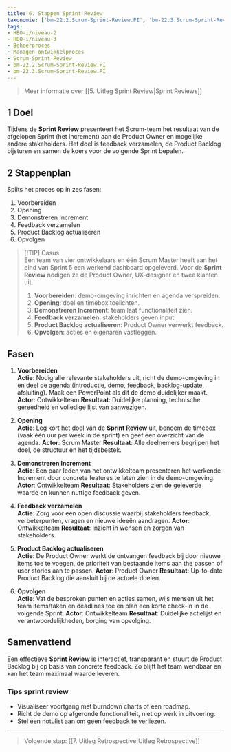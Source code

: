 ```yaml
---
title: 6. Stappen Sprint Review
taxonomie: ['bm-22.2.Scrum-Sprint-Review.PI', 'bm-22.3.Scrum-Sprint-Review.PI']
tags:
- HBO-i/niveau-2
- HBO-i/niveau-3
- Beheerproces
- Managen ontwikkelproces
- Scrum-Sprint-Review
- bm-22.2.Scrum-Sprint-Review.PI
- bm-22.3.Scrum-Sprint-Review.PI
---
```


> Meer informatie over [[5. Uitleg Sprint Review|Sprint Reviews]]

## 1 Doel
Tijdens de **Sprint Review** presenteert het Scrum-team het resultaat van de afgelopen Sprint (het Increment) aan de Product Owner en mogelijke andere stakeholders. Het doel is feedback verzamelen, de Product Backlog bijsturen en samen de koers voor de volgende Sprint bepalen.

## 2 Stappenplan
Splits het proces op in zes fasen:
1. Voorbereiden
2. Opening
3. Demonstreren Increment
4. Feedback verzamelen
5. Product Backlog actualiseren
6. Opvolgen

> [!TIP] Casus  
> Een team van vier ontwikkelaars en één Scrum Master heeft aan het eind van Sprint 5 een werkend dashboard opgeleverd. Voor de **Sprint Review** nodigen ze de Product Owner, UX-designer en twee klanten uit.
> 1. **Voorbereiden**: demo-omgeving inrichten en agenda verspreiden.
> 2. **Opening**: doel en timebox toelichten.
> 3. **Demonstreren Increment**: team laat functionaliteit zien.
> 4. **Feedback verzamelen**: stakeholders geven input.
> 5. **Product Backlog actualiseren**: Product Owner verwerkt feedback.
> 6. **Opvolgen**: acties en eigenaren vastleggen.

## Fasen
1. **Voorbereiden**  
    **Actie**: Nodig alle relevante stakeholders uit, richt de demo-omgeving in en deel de agenda (introductie, demo, feedback, backlog-update, afsluiting). Maak een PowerPoint als dit de demo duidelijker maakt. 
    **Actor**: Ontwikkelteam
    **Resultaat**: Duidelijke planning, technische gereedheid en volledige lijst van aanwezigen.

2. **Opening**  
    **Actie**: Leg kort het doel van de **Sprint Review** uit, benoem de timebox (vaak één uur per week in de sprint) en geef een overzicht van de agenda.
    **Actor**: Scrum Master
    **Resultaat**: Alle deelnemers begrijpen het doel, de structuur en het tijdsbestek.

3. **Demonstreren Increment**  
    **Actie**: Een paar leden van het ontwikkelteam presenteren het werkende Increment door concrete features te laten zien in de demo-omgeving. 
    **Actor**: Ontwikkelteam
    **Resultaat**: Stakeholders zien de geleverde waarde en kunnen nuttige feedback geven.

4. **Feedback verzamelen**  
    **Actie**: Zorg voor een open discussie waarbij stakeholders feedback, verbeterpunten, vragen en nieuwe ideeën aandragen.
    **Actor**: Ontwikkelteam
    **Resultaat**: Inzicht in wensen en zorgen van stakeholders.

5. **Product Backlog actualiseren**  
    **Actie**: De Product Owner werkt de ontvangen feedback bij door nieuwe items toe te voegen, de prioriteit van bestaande items aan the passen of user stories aan te passen.
    **Actor**: Product Owner
    **Resultaat**: Up-to-date Product Backlog die aansluit bij de actuele doelen.

6. **Opvolgen**  
    **Actie**: Vat de besproken punten en acties samen, wijs mensen uit het team items/taken en deadlines toe en plan een korte check-in in de volgende Sprint.
    **Actor**: Ontwikkelteam
    **Resultaat**: Duidelijke actielijst en verantwoordelijkheden, borging van opvolging.

## Samenvattend
Een effectieve **Sprint Review** is interactief, transparant en stuurt de Product Backlog bij op basis van concrete feedback. Zo blijft het team wendbaar en kan het team maximaal waarde leveren.

### Tips sprint review
- Visualiseer voortgang met burndown charts of een roadmap.
- Richt de demo op afgeronde functionaliteit, niet op werk in uitvoering.
- Stel een notulist aan om geen feedback te verliezen.

---

> Volgende stap: [[7. Uitleg Retrospective|Uitleg Retrospective]]

